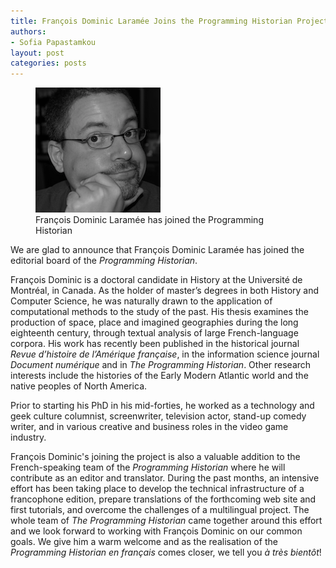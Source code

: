 ```yaml
---
title: François Dominic Laramée Joins the Programming Historian Project Team
authors:
- Sofia Papastamkou
layout: post
categories: posts
---
```


<p><figure><img src="/avatars/francois-dominic-laramee.png" alt=""/><figcaption>
    François Dominic Laramée has joined the Programming Historian</figcaption></figure></p>

We are glad to announce that François Dominic Laramée has joined the editorial board of the _Programming Historian_.  

François Dominic is a doctoral candidate in History at the Université de Montréal, in Canada. As the holder of master’s degrees in both History and Computer Science, he was naturally drawn to the application of computational methods to the study of the past. His thesis examines the production of space, place and imagined geographies during the long eighteenth century, through textual analysis of large French-language corpora. His work has recently been published in the historical journal _Revue d’histoire de l’Amérique française_, in the information science journal _Document numérique_ and in _The Programming Historian_. Other research interests include the histories of the Early Modern Atlantic world and the native peoples of North America. 

Prior to starting his PhD in his mid-forties, he worked as a technology and geek culture columnist, screenwriter, television actor, stand-up comedy writer, and in various creative and business roles in the video game industry.

François Dominic's joining the project is also a valuable addition to the French-speaking team of the _Programming Historian_ where he will contribute as an editor and translator. During the past months, an intensive effort has been taking place to develop the technical infrastructure of a francophone edition, prepare translations of the forthcoming web site and first tutorials, and overcome the challenges of a multilingual project. The whole team of _The Programming Historian_ came together around this effort and we look forward to working with François Dominic on our common goals. We give him a warm welcome and as the realisation of the _Programming Historian en français_ comes closer, we tell you _à très bientôt_!  
  
